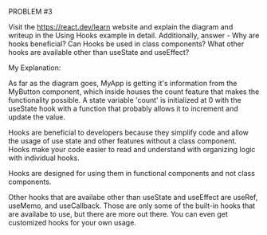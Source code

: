 PROBLEM #3 

Visit the https://react.dev/learn website and explain the diagram and writeup in the Using Hooks example in detail.  Additionally, answer -  Why are hooks beneficial?  Can Hooks be used in class components?  What other hooks are available other than useState and useEffect? 

My Explanation:

As far as the diagram goes, MyApp is getting it's information from the MyButton component, which inside houses the count feature that makes the functionality possible. A state variable 'count' is initialized at 0 with the useState hook with a function that probably allows it to increment and update the value.

Hooks are beneficial to developers because they simplify code and allow the usage of use state and other features without a class component. Hooks make your code easier to read and understand with organizing logic with individual hooks.

Hooks are designed for using them in functional components and not class components.

Other hooks that are availabe other than useState and useEffect are useRef, useMemo, and useCallback. Those are only some of the built-in hooks that are availabe to use, but there are more out there. You can even get customized hooks for your own usage. 